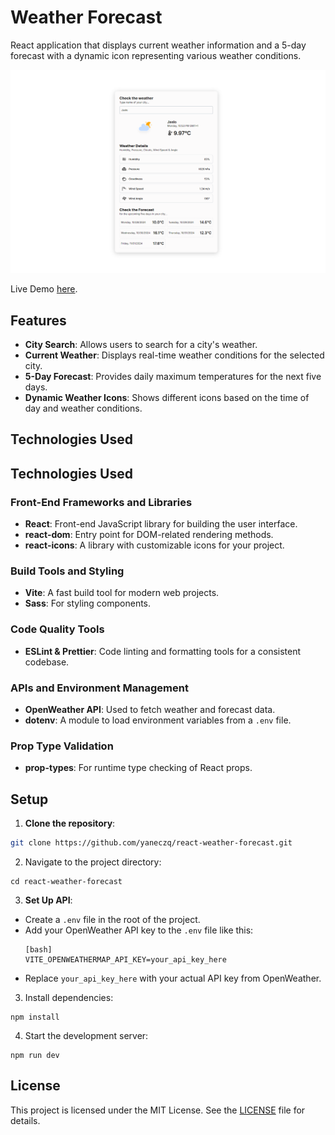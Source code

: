 # Weather Forecast

React application that displays current weather information and a 5-day forecast with a dynamic icon representing various weather conditions.

![App Screenshot](./public/screenshot.png)

Live Demo [here](https://rwf-jk.vercel.app/).

## Features

- **City Search**: Allows users to search for a city's weather.
- **Current Weather**: Displays real-time weather conditions for the selected city.
- **5-Day Forecast**: Provides daily maximum temperatures for the next five days.
- **Dynamic Weather Icons**: Shows different icons based on the time of day and weather conditions.

## Technologies Used

## Technologies Used

### Front-End Frameworks and Libraries
- **React**: Front-end JavaScript library for building the user interface.
- **react-dom**: Entry point for DOM-related rendering methods.
- **react-icons**: A library with customizable icons for your project.

### Build Tools and Styling
- **Vite**: A fast build tool for modern web projects.
- **Sass**: For styling components.

### Code Quality Tools
- **ESLint & Prettier**: Code linting and formatting tools for a consistent codebase.

### APIs and Environment Management
- **OpenWeather API**: Used to fetch weather and forecast data.
- **dotenv**: A module to load environment variables from a `.env` file.

### Prop Type Validation
- **prop-types**: For runtime type checking of React props.

## Setup

1. **Clone the repository**:

  ```bash
  git clone https://github.com/yaneczq/react-weather-forecast.git
  ```

2. Navigate to the project directory:
   
  ```
  cd react-weather-forecast
  ```

3. **Set Up API**:
- Create a `.env` file in the root of the project.
- Add your OpenWeather API key to the `.env` file like this:
  ```
  [bash]
  VITE_OPENWEATHERMAP_API_KEY=your_api_key_here
  ```
- Replace `your_api_key_here` with your actual API key from OpenWeather.

3. Install dependencies:
   
  ```
  npm install
  ```

4. Start the development server:
  ```
  npm run dev
  ```

## License

This project is licensed under the MIT License. See the [LICENSE](./LICENSE) file for details.
